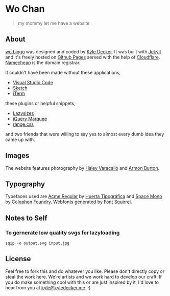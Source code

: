 # Wo Chan

> my mommy let me have a website

## About
[wo.bingo](https://wo.bingo) was designed and coded by [Kyle Decker](https://kyledecker.me). It was built with [Jekyll](https://jekyllrb.com/) and it's freely hosted on [Github Pages](https://pages.github.com/) served with the help of [Cloudflare](https://www.cloudflare.com/). [Namecheap](https://www.namecheap.com/) is the domain registrar. 

It couldn't have been made without these applications,
- [Visual Studio Code](https://code.visualstudio.com/)
- [Sketch](https://www.sketchapp.com/)
- [iTerm](https://iterm2.com/)

these plugins or helpful snippets,
- [Lazysizes](https://github.com/aFarkas/lazysizes)
- [jQuery Marquee](https://github.com/aamirafridi/jQuery.Marquee)
- [range.css](http://danielstern.ca/range.css/#/)

and two friends that were willing to say yes to almost every dumb idea they came up with.

## Images
The website features photography by [Haley Varacallo](http://www.haleyvaracallo.com) and [Armon Burton](https://www.instagram.com/armbur).

## Typography
Typefaces used are [Acme Regular](https://fonts.google.com/specimen/Acme) by [Huerta Tipográfica](https://huertatipografica.com/en) and [Space Mono](https://fonts.google.com/specimen/Space+Mono) by [Colophon Foundry](https://www.colophon-foundry.org/). Webfonts generated by [Font Squirrel](https://www.fontsquirrel.com/tools/webfont-generator).

## Notes to Self
### To gernerate low quality svgs for lazyloading
```
sqip -o output.svg input.jpg
```

## License
Feel free to fork this and do whatever you like. Please don't directly copy or steal the work here. We're artists and we work hard to develop our craft. If you do make something cool with this or are just inspired by it, I'd love to hear from you at kyle@kyledecker.me. :)
